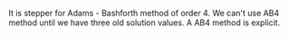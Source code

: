 It is stepper for Adams - Bashforth method of order 4. We can't use AB4 method until we have three old solution values. A AB4 method is explicit.
